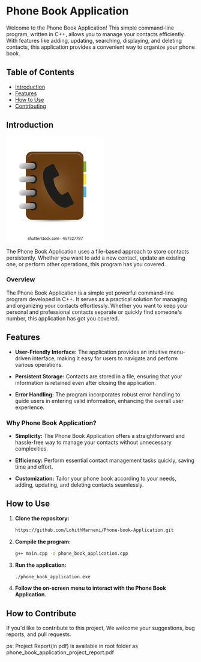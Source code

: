 # Phone Book Application

Welcome to the Phone Book Application! This simple command-line program, written in C++, allows you to manage your contacts efficiently. With features like adding, updating, searching, displaying, and deleting contacts, this application provides a convenient way to organize your phone book.
## Table of Contents

- [Introduction](#introduction)
- [Features](#features)
- [How to Use](#how-to-use)
- [Contributing](#contributing)

## Introduction
![Phone Book Application](readme_images/phone_book_Image.webp)

The Phone Book Application uses a file-based approach to store contacts persistently. Whether you want to add a new contact, update an existing one, or perform other operations, this program has you covered.

### Overview

The Phone Book Application is a simple yet powerful command-line program developed in C++. It serves as a practical solution for managing and organizing your contacts effortlessly. Whether you want to keep your personal and professional contacts separate or quickly find someone's number, this application has got you covered.
## Features

- **User-Friendly Interface:** The application provides an intuitive menu-driven interface, making it easy for users to navigate and perform various operations.

- **Persistent Storage:** Contacts are stored in a file, ensuring that your information is retained even after closing the application.

- **Error Handling:** The program incorporates robust error handling to guide users in entering valid information, enhancing the overall user experience.

### Why Phone Book Application?

- **Simplicity:** The Phone Book Application offers a straightforward and hassle-free way to manage your contacts without unnecessary complexities.

- **Efficiency:** Perform essential contact management tasks quickly, saving time and effort.

- **Customization:** Tailor your phone book according to your needs, adding, updating, and deleting contacts seamlessly.

## How to Use

1. **Clone the repository:**
    ```bash
    https://github.com/LohithMarneni/Phone-book-Application.git
    ```

2. **Compile the program:**
    ```bash
    g++ main.cpp -o phone_book_application.cpp
    ```

3. **Run the application:**
    ```bash
    ./phone_book_application.exe
    ```

4. **Follow the on-screen menu to interact with the Phone Book Application.**


## How to Contribute

If you'd like to contribute to this project, We welcome your suggestions, bug reports, and pull requests.

ps: Project Report(in pdf) is available in root folder as phone_book_application_project_report.pdf
